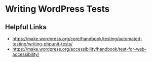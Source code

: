 # Writing WordPress Tests

## Helpful Links

- https://make.wordpress.org/core/handbook/testing/automated-testing/writing-phpunit-tests/
- https://make.wordpress.org/accessibility/handbook/test-for-web-accessibility/
